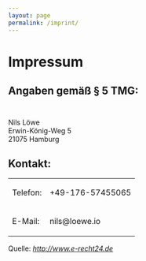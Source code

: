 ```yaml
---
layout: page
permalink: /imprint/
---
```

<div class="row">
  <div class="col-md-8 col-md-offset-2">
<h1>Impressum</h1>
<h2>Angaben gemäß § 5 TMG:<br/><br/></h2>
<p>Nils Löwe<br />
Erwin-König-Weg 5<br />
21075 Hamburg<br />
</p>
<h2>Kontakt:</h2>
<table><tr>
<td><p>Telefon:</p></td>
<td><p>+49-176-57455065</p></td></tr>
<tr><td><p>E-Mail:</p></td>
<td><p>nils@loewe.io</p></td>
</tr></table>
<p> </p>
<p>Quelle: <i><a rel="nofollow" href="http://www.e-recht24.de">http://www.e-recht24.de</a></i></p>

</div></div>
